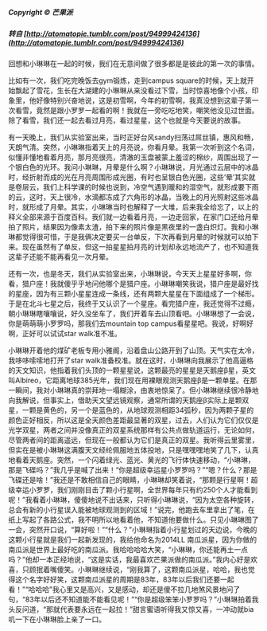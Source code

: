 ##### Copyright &copy; 芒果派

##### 转自 [http://atomatopie.tumblr.com/post/94999424136](http://atomatopie.tumblr.com/post/94999424136)

回想和小琳琳在一起的时候，我们在无意间做了很多都是是彼此的第一次的事情。

比如有一次，我们吃完晚饭去gym锻炼，走到campus square的时候，天上就开始飘起了雪花，生长在大湖建的小琳琳从来没看过下雪，当时惊喜地像个小孩，印象里，他好像特别兴奋地说，这是初雪啊，今年的初雪啊，我真没想到这辈子第一次看雪，竟然是跟小罗罗一起看的啊！我就在一旁吃吃地笑，嘲笑他没见过世面。除了看雪，我们还一起去看过月亮，看过星星，这个也就是今天要说的故事。

有一天晚上，我们从实验室出来，当时正好台风sandy扫荡过屌丝镇，惠风和畅，天朗气清。突然，小琳琳指着天上的月亮说，你看月晕。我第一次听到这个名词，似懂非懂地看着月亮，那月亮很亮，清澈的玉盘被蒙上羞涩的棉纱，周围出现了一个银白色的光环。我问小琳琳，月晕是什么啊？小琳琳说，月光通过云层中的冰晶时，经折射而成的光在月亮周围形成光圈，有时也呈银白色光圈，这些‘晕’其实就是卷层云，我们上科学课的时候也说到，冷空气遇到暖和的湿空气，就形成要下雨的云，这时，天上很冷，水滴都冻成了六角形的冰晶，当晚上的月光照射这些冰晶时，就形成了月晕。其实，小琳琳当时也解释了一大堆，后来我全给忘了，以上的释义全部来源于百度百科。我们就一边看着月亮，一边走回家，在家门口还给月晕拍了照片，结果因为像素太渣，拍下来的照片像是黑夜里的一盏白炽灯。我和小琳琳都觉得很可惜，于是我俩决定要买一台单反，下次再看到月晕的时候就可以拍下来。现在虽然有了单反，但这一拍星星拍月亮的计划却永远地流产了，也不知道我这辈子还能不能再看见一次月晕。

还有一次，也是冬天，我们从实验室出来，小琳琳说，今天天上星星好多啊，你看，猎户座！我就傻乎乎地问他哪个是猎户座。小琳琳嘲笑我说，猎户座是最好找的星座，因为有三颗小星星连成一条线，还有两颗大星星在下面组成了一个梯形。于是在北斗七星之后，我终于又认识了一个星座。看完猎户座，我还觉得不过瘾，朝小琳琳瞎嚷嚷说，好久没坐车了，我们开着车去山顶看吧。小琳琳想了一会说，你是萌萌萌小罗罗吗，那我们去mountain top campus看星星吧。我说，好啊好啊，正好可以试试star walk准不准。

小琳琳开着他的煤矿老板专用小雅阁，沿着盘山公路开到了山顶。天气实在太冷，我哆哆嗦嗦地打开了star walk准备校准。就在这时，小琳琳向我展示了他高逼格的天文知识，他指着我们头顶的一颗星星说，这颗最亮的星星是天鹅座β星，英文叫Albireo，它距离地球385光年，我们现在用裸眼观测天鹅座β是一颗单星。在那一瞬间，我对小琳琳真的崇拜地一塌糊涂，由衷地惊呆了。但小琳琳继续很冷静地向我解说，但事实上，借助天文望远镜观察，通常所谓的天鹅座β实际上是颗双星，一颗是黄色的，另一个是蓝色的，从地球观测相距34弧秒，因为两颗子星的颜色正好相反，所以这是全天颜色差距最显著的双星，过去，人们认为它们仅仅是光学双星，两者之间并没像真正的双星系统那样有公共点做轨道运行，无论如何，尽管两者间的距离遥远，但现在一般都认为它们是真正的双星。我听得云里雾里，但实在是被小琳琳这满腹天文经纶佩服地五体投地，只是嘿嘿嘿地笑了几下，认真地看着天鹅座。突然，一个闪着绿光、蓝光、黄光的飞行体快速移动，“小琳琳，那是飞碟吗？”我几乎是喊了出来！“你是超级幸运星小罗罗吗？”“嗯？什么？那是飞碟还是啥！”我还是不敢相信自己的眼睛，小琳琳却笑着说，“那颗是行星啊！超级幸运小罗罗，我们刚刚目击了颗小行星啊，全世界每年只有约250个人才能看到呢！”我看着小琳琳，傻傻地说不出话来，只听得小琳琳说，“因为太空各种旋转，总会有新的小行星误入能被地球观测到的区域！”说完，他跑去车里拿出了笔，在纸上写起了各路公式，我不明所以地看着他，不知道他要做什么。只见小琳琳图了一会，突然开口说，“算好啦！”“什么？”小琳琳指着小行星划过的天边说，今晚的这颗小行星就是我们一起新发现的，我给他命名为2014LL 南瓜派星，因为你做的南瓜派是世界上最好吃的南瓜派。我哈哈哈哈大笑，“小琳琳，你还能再土一点吗？”他却一本正经地说，“这是实话，我最喜欢芒果派做的南瓜派。”我内心好是欢喜，只顾抿着嘴傻笑。小琳琳继续说，“刚我算了，这颗南瓜派星，哈哈，我也觉得这个名字好好笑，这颗南瓜派星的周期是83年，83年以后我们还要一起看！”“哈哈哈”我心里又是高兴，又是感动，却还是傻不拉几地煞风景地问了句，“83年以后还不知道能不能看见呢！”“你是超级笨笨小罗罗吗？”小琳琳拍着我头反问道，“那就代表要永远在一起拉！”甜言蜜语听得我又惊又喜，一冲动就bia叽一下在小琳琳脸上亲了一口。
